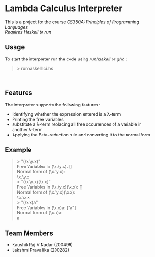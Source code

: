 # Lambda Calculus Interpreter

This is a project for the course *CS350A: Principles of Programming Languages*<br>
*Requires Haskell to run*
<br>

## Usage
To start the interpreter run the code using *runhaskell* or *ghc* :
> \> runhaskell lci.hs 
<br>

## Features

The interpreter supports the following features :
+ Identifying whether the expression entered is a λ-term
+ Printing the free variables
+ substitute a λ-term replacing all free occurrences of a variable
in another λ-term
+ Applying the Beta-reduction rule and converting it to the normal form

## Example <br>
> \> "(\\x.\\y.x)" <br>
Free Variables in (\x.\y.x): []<br>
Normal form of (\x.\y.x): <br>
\x.\y.x <br>
\> "(\\x.\\y.x)(\\x.x)" <br>
Free Variables in (\x.\y.x)(\x.x): []<br>
Normal form of (\x.\y.x)(\x.x): <br>
\b.\x.x <br>
\> "(\\x.x)a"<br>
Free Variables in (\x.x)a: ["a"] <br>
Normal form of (\x.x)a: <br>
a

## Team Members
+ Kaushik Raj V Nadar (200499)
+ Lakshmi Pravallika (200282)
